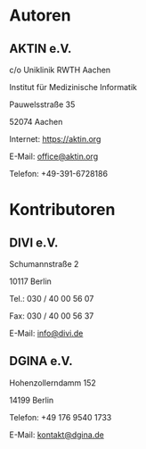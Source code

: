 # Autoren

## AKTIN e.V.

c/o Uniklinik RWTH Aachen

Institut für Medizinische Informatik

Pauwelsstraße 35

52074 Aachen

Internet: https://aktin.org

E-Mail: [office@aktin.org](mailto:Office@aktin.org)

Telefon: +49-391-6728186

# Kontributoren

## DIVI e.V.

Schumannstraße 2

10117 Berlin

Tel.: 030 / 40 00 56 07

Fax: 030 / 40 00 56 37

E-Mail: [info@divi.de](mailto:info@divi.de)

## DGINA e.V.

Hohenzollerndamm 152

14199 Berlin

Telefon: +49 176 9540 1733

E-Mail: [kontakt@dgina.de](mailto:kontakt@dgina.de)
